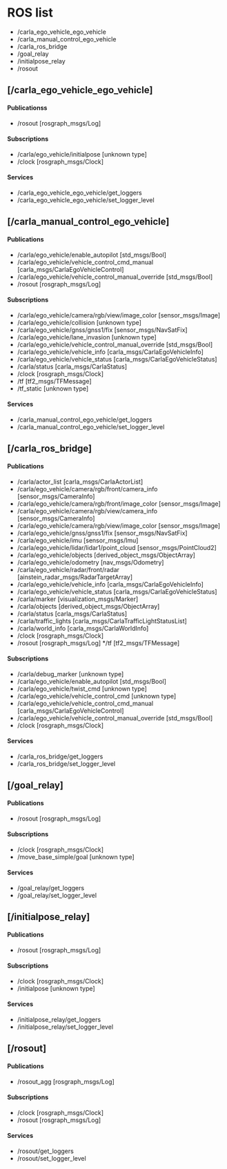 # ROS list

* /carla_ego_vehicle_ego_vehicle
* /carla_manual_control_ego_vehicle
* /carla_ros_bridge
* /goal_relay
* /initialpose_relay
* /rosout

## [/carla_ego_vehicle_ego_vehicle]

#### Publicationss
* /rosout [rosgraph_msgs/Log]

#### Subscriptions
* /carla/ego_vehicle/initialpose [unknown type]
* /clock [rosgraph_msgs/Clock]

#### Services
* /carla_ego_vehicle_ego_vehicle/get_loggers
* /carla_ego_vehicle_ego_vehicle/set_logger_level

## [/carla_manual_control_ego_vehicle]
#### Publications
* /carla/ego_vehicle/enable_autopilot [std_msgs/Bool]
* /carla/ego_vehicle/vehicle_control_cmd_manual [carla_msgs/CarlaEgoVehicleControl]
* /carla/ego_vehicle/vehicle_control_manual_override [std_msgs/Bool]
* /rosout [rosgraph_msgs/Log]

#### Subscriptions
* /carla/ego_vehicle/camera/rgb/view/image_color [sensor_msgs/Image]
* /carla/ego_vehicle/collision [unknown type]
* /carla/ego_vehicle/gnss/gnss1/fix [sensor_msgs/NavSatFix]
* /carla/ego_vehicle/lane_invasion [unknown type]
* /carla/ego_vehicle/vehicle_control_manual_override [std_msgs/Bool]
* /carla/ego_vehicle/vehicle_info [carla_msgs/CarlaEgoVehicleInfo]
* /carla/ego_vehicle/vehicle_status [carla_msgs/CarlaEgoVehicleStatus]
* /carla/status [carla_msgs/CarlaStatus]
* /clock [rosgraph_msgs/Clock]
* /tf [tf2_msgs/TFMessage]
* /tf_static [unknown type]

#### Services
* /carla_manual_control_ego_vehicle/get_loggers
* /carla_manual_control_ego_vehicle/set_logger_level

## [/carla_ros_bridge]
#### Publications
* /carla/actor_list [carla_msgs/CarlaActorList]
* /carla/ego_vehicle/camera/rgb/front/camera_info [sensor_msgs/CameraInfo]
* /carla/ego_vehicle/camera/rgb/front/image_color [sensor_msgs/Image]
* /carla/ego_vehicle/camera/rgb/view/camera_info [sensor_msgs/CameraInfo]
* /carla/ego_vehicle/camera/rgb/view/image_color [sensor_msgs/Image]
* /carla/ego_vehicle/gnss/gnss1/fix [sensor_msgs/NavSatFix]
* /carla/ego_vehicle/imu [sensor_msgs/Imu]
* /carla/ego_vehicle/lidar/lidar1/point_cloud [sensor_msgs/PointCloud2]
* /carla/ego_vehicle/objects [derived_object_msgs/ObjectArray]
* /carla/ego_vehicle/odometry [nav_msgs/Odometry]
* /carla/ego_vehicle/radar/front/radar [ainstein_radar_msgs/RadarTargetArray]
* /carla/ego_vehicle/vehicle_info [carla_msgs/CarlaEgoVehicleInfo]
* /carla/ego_vehicle/vehicle_status [carla_msgs/CarlaEgoVehicleStatus]
* /carla/marker [visualization_msgs/Marker]
* /carla/objects [derived_object_msgs/ObjectArray]
* /carla/status [carla_msgs/CarlaStatus]
* /carla/traffic_lights [carla_msgs/CarlaTrafficLightStatusList]
* /carla/world_info [carla_msgs/CarlaWorldInfo]
* /clock [rosgraph_msgs/Clock]
* /rosout [rosgraph_msgs/Log]
 */tf [tf2_msgs/TFMessage]

#### Subscriptions
* /carla/debug_marker [unknown type]
* /carla/ego_vehicle/enable_autopilot [std_msgs/Bool]
* /carla/ego_vehicle/twist_cmd [unknown type]
* /carla/ego_vehicle/vehicle_control_cmd [unknown type]
* /carla/ego_vehicle/vehicle_control_cmd_manual [carla_msgs/CarlaEgoVehicleControl]
* /carla/ego_vehicle/vehicle_control_manual_override [std_msgs/Bool]
* /clock [rosgraph_msgs/Clock]

#### Services
* /carla_ros_bridge/get_loggers
* /carla_ros_bridge/set_logger_level

## [/goal_relay]
#### Publications
* /rosout [rosgraph_msgs/Log]

#### Subscriptions
* /clock [rosgraph_msgs/Clock]
* /move_base_simple/goal [unknown type]

#### Services
* /goal_relay/get_loggers
* /goal_relay/set_logger_level

## [/initialpose_relay]
#### Publications
* /rosout [rosgraph_msgs/Log]

#### Subscriptions
* /clock [rosgraph_msgs/Clock]
* /initialpose [unknown type]

#### Services
* /initialpose_relay/get_loggers
* /initialpose_relay/set_logger_level

## [/rosout]
#### Publications
* /rosout_agg [rosgraph_msgs/Log]

#### Subscriptions
* /clock [rosgraph_msgs/Clock]
* /rosout [rosgraph_msgs/Log]

#### Services
* /rosout/get_loggers
* /rosout/set_logger_level